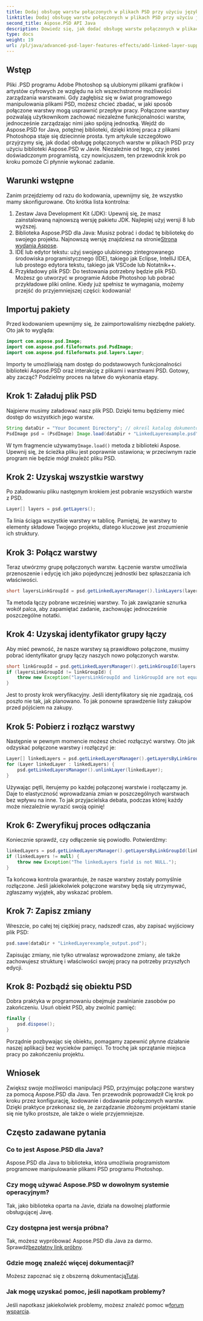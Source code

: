 ```yaml
---
title: Dodaj obsługę warstw połączonych w plikach PSD przy użyciu języka Java
linktitle: Dodaj obsługę warstw połączonych w plikach PSD przy użyciu języka Java
second_title: Aspose.PSD API Java
description: Dowiedz się, jak dodać obsługę warstw połączonych w plikach PSD przy użyciu Aspose.PSD dla Java, korzystając ze szczegółowego samouczka krok po kroku. Idealny dla projektantów i programistów.
type: docs
weight: 19
url: /pl/java/advanced-psd-layer-features-effects/add-linked-layer-support-psd-files/
---
```

## Wstęp
Pliki .PSD programu Adobe Photoshop są ulubionymi plikami grafików i artystów cyfrowych ze względu na ich wszechstronne możliwości zarządzania warstwami. Gdy zagłębisz się w świat programowego manipulowania plikami PSD, możesz chcieć zbadać, w jaki sposób połączone warstwy mogą usprawnić przepływ pracy. Połączone warstwy pozwalają użytkownikom zachować niezależne funkcjonalności warstw, jednocześnie zarządzając nimi jako spójną jednostką. Wejdź do Aspose.PSD for Java, potężnej biblioteki, dzięki której praca z plikami Photoshopa staje się dziecinnie prosta. 
tym artykule szczegółowo przyjrzymy się, jak dodać obsługę połączonych warstw w plikach PSD przy użyciu biblioteki Aspose.PSD w Javie. Niezależnie od tego, czy jesteś doświadczonym programistą, czy nowicjuszem, ten przewodnik krok po kroku pomoże Ci płynnie wykonać zadanie.
## Warunki wstępne
Zanim przejdziemy od razu do kodowania, upewnijmy się, że wszystko mamy skonfigurowane. Oto krótka lista kontrolna:
1. Zestaw Java Development Kit (JDK): Upewnij się, że masz zainstalowaną najnowszą wersję pakietu JDK. Najlepiej użyj wersji 8 lub wyższej.
2.  Biblioteka Aspose.PSD dla Java: Musisz pobrać i dodać tę bibliotekę do swojego projektu. Najnowszą wersję znajdziesz na stronie[Strona wydania Aspose](https://releases.aspose.com/psd/java/).
3. IDE lub edytor tekstu: użyj swojego ulubionego zintegrowanego środowiska programistycznego (IDE), takiego jak Eclipse, IntelliJ IDEA, lub prostego edytora tekstu, takiego jak VSCode lub Notatnik++.
4. Przykładowy plik PSD: Do testowania potrzebny będzie plik PSD. Możesz go utworzyć w programie Adobe Photoshop lub pobrać przykładowe pliki online.
Kiedy już spełnisz te wymagania, możemy przejść do przyjemniejszej części: kodowania!
## Importuj pakiety
Przed kodowaniem upewnijmy się, że zaimportowaliśmy niezbędne pakiety. Oto jak to wygląda:
```java
import com.aspose.psd.Image;
import com.aspose.psd.fileformats.psd.PsdImage;
import com.aspose.psd.fileformats.psd.layers.Layer;
```
Importy te umożliwiają nam dostęp do podstawowych funkcjonalności biblioteki Aspose.PSD oraz interakcję z plikami i warstwami PSD.
Gotowy, aby zacząć? Podzielmy proces na łatwe do wykonania etapy.
## Krok 1: Załaduj plik PSD
Najpierw musimy załadować nasz plik PSD. Dzięki temu będziemy mieć dostęp do wszystkich jego warstw.
```java
String dataDir = "Your Document Directory"; // określ katalog dokumentów
PsdImage psd = (PsdImage) Image.load(dataDir + "LinkedLayerexample.psd");
```
 W tym fragmencie używamy`Image.load()` metoda z biblioteki Aspose. Upewnij się, że ścieżka pliku jest poprawnie ustawiona; w przeciwnym razie program nie będzie mógł znaleźć pliku PSD. 
## Krok 2: Uzyskaj wszystkie warstwy
Po załadowaniu pliku następnym krokiem jest pobranie wszystkich warstw z PSD.
```java
Layer[] layers = psd.getLayers();
```
Ta linia ściąga wszystkie warstwy w tablicę. Pamiętaj, że warstwy to elementy składowe Twojego projektu, dlatego kluczowe jest zrozumienie ich struktury.
## Krok 3: Połącz warstwy
Teraz utwórzmy grupę połączonych warstw. Łączenie warstw umożliwia przenoszenie i edycję ich jako pojedynczej jednostki bez spłaszczania ich właściwości.
```java
short layersLinkGroupId = psd.getLinkedLayersManager().linkLayers(layers);
```
Ta metoda łączy pobrane wcześniej warstwy. To jak zawiązanie sznurka wokół palca, aby zapamiętać zadanie, zachowując jednocześnie poszczególne notatki.
## Krok 4: Uzyskaj identyfikator grupy łączy
Aby mieć pewność, że nasze warstwy są prawidłowo połączone, musimy pobrać identyfikator grupy łączy naszych nowo połączonych warstw.
```java
short linkGroupId = psd.getLinkedLayersManager().getLinkGroupId(layers[0]);
if (layersLinkGroupId != linkGroupId) {
    throw new Exception("layersLinkGroupId and linkGroupId are not equal.");
}
```
Jest to prosty krok weryfikacyjny. Jeśli identyfikatory się nie zgadzają, coś poszło nie tak, jak planowano. To jak ponowne sprawdzenie listy zakupów przed pójściem na zakupy.
## Krok 5: Pobierz i rozłącz warstwy
Następnie w pewnym momencie możesz chcieć rozłączyć warstwy. Oto jak odzyskać połączone warstwy i rozłączyć je:
```java
Layer[] linkedLayers = psd.getLinkedLayersManager().getLayersByLinkGroupId(linkGroupId);
for (Layer linkedLayer : linkedLayers) {
    psd.getLinkedLayersManager().unlinkLayer(linkedLayer);
}
```
Używając pętli, iterujemy po każdej połączonej warstwie i rozłączamy je. Daje to elastyczność wprowadzania zmian w poszczególnych warstwach bez wpływu na inne. To jak przyjacielska debata, podczas której każdy może niezależnie wyrazić swoją opinię!
## Krok 6: Zweryfikuj proces odłączania
Koniecznie sprawdź, czy odłączenie się powiodło. Potwierdźmy:
```java
linkedLayers = psd.getLinkedLayersManager().getLayersByLinkGroupId(linkGroupId);
if (linkedLayers != null) {
    throw new Exception("The linkedLayers field is not NULL.");
}
```
Ta końcowa kontrola gwarantuje, że nasze warstwy zostały pomyślnie rozłączone. Jeśli jakiekolwiek połączone warstwy będą się utrzymywać, zgłaszamy wyjątek, aby wskazać problem.
## Krok 7: Zapisz zmiany
Wreszcie, po całej tej ciężkiej pracy, nadszedł czas, aby zapisać wyjściowy plik PSD:
```java
psd.save(dataDir + "LinkedLayerexample_output.psd");
```
Zapisując zmiany, nie tylko utrwalasz wprowadzone zmiany, ale także zachowujesz strukturę i właściwości swojej pracy na potrzeby przyszłych edycji.
## Krok 8: Pozbądź się obiektu PSD
Dobra praktyka w programowaniu obejmuje zwalnianie zasobów po zakończeniu. Usuń obiekt PSD, aby zwolnić pamięć:
```java
finally {
    psd.dispose();
}
```
Porządnie pozbywając się obiektu, pomagamy zapewnić płynne działanie naszej aplikacji bez wycieków pamięci. To trochę jak sprzątanie miejsca pracy po zakończeniu projektu.
## Wniosek
Zwiększ swoje możliwości manipulacji PSD, przyjmując połączone warstwy za pomocą Aspose.PSD dla Java. Ten przewodnik poprowadził Cię krok po kroku przez konfigurację, kodowanie i dodawanie połączonych warstw. Dzięki praktyce przekonasz się, że zarządzanie złożonymi projektami stanie się nie tylko prostsze, ale także o wiele przyjemniejsze.
## Często zadawane pytania
### Co to jest Aspose.PSD dla Java?
Aspose.PSD dla Java to biblioteka, która umożliwia programistom programowe manipulowanie plikami PSD programu Photoshop.
### Czy mogę używać Aspose.PSD w dowolnym systemie operacyjnym?
Tak, jako biblioteka oparta na Javie, działa na dowolnej platformie obsługującej Javę.
### Czy dostępna jest wersja próbna?
 Tak, możesz wypróbować Aspose.PSD dla Java za darmo. Sprawdź[bezpłatny link próbny](https://releases.aspose.com/).
### Gdzie mogę znaleźć więcej dokumentacji?
 Możesz zapoznać się z obszerną dokumentacją[Tutaj](https://reference.aspose.com/psd/java/).
### Jak mogę uzyskać pomoc, jeśli napotkam problemy?
 Jeśli napotkasz jakiekolwiek problemy, możesz znaleźć pomoc w[forum wsparcia](https://forum.aspose.com/c/psd/34).